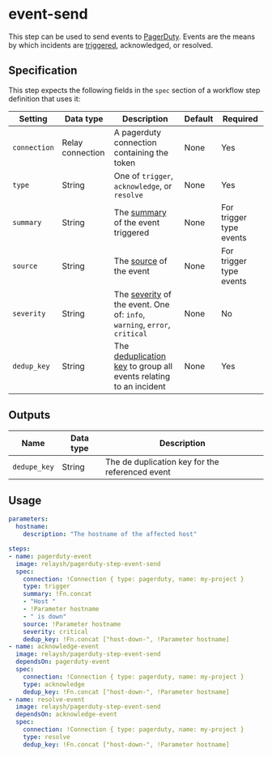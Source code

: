 # event-send

This step can be used to send events to [PagerDuty](http://pagerduty.com/). Events are the means by which incidents are [triggered](https://support.pagerduty.com/docs/incidents), acknowledged, or resolved.

## Specification

This step expects the following fields in the `spec` section of a workflow step definition that uses it:

| Setting      | Data type        | Description                                                                                                                                                                    | Default | Required                |
|--------------|------------------|--------------------------------------------------------------------------------------------------------------------------------------------------------------------------------|---------|-------------------------|
| `connection` | Relay connection | A pagerduty connection containing the token                                                                                                                                    | None    | Yes                     |
| `type`       | String           | One of `trigger`, `acknowledge`, or `resolve`                                                                                                                                  | None    | Yes                     |
| `summary`    | String           | The [summary](https://developer.pagerduty.com/docs/events-api-v2/overview/#pagerduty-common-event-format-pd-cef) of the event triggered                                        | None    | For trigger type events |
| `source`     | String           | The [source](https://developer.pagerduty.com/docs/events-api-v2/overview/#pagerduty-common-event-format-pd-cef) of the event                                                   | None    | For trigger type events |
| `severity`   | String           | The [severity](https://developer.pagerduty.com/docs/events-api-v2/overview/#pagerduty-common-event-format-pd-cef) of the event. One of: `info`, `warning`, `error`, `critical` | None    | No                      |
| `dedup_key`  | String           | The [deduplication key](https://support.pagerduty.com/docs/event-management) to group all events relating to an incident                                                       | None    | Yes                     |

## Outputs

| Name         | Data type | Description                                     |
|--------------|-----------|-------------------------------------------------|
| `dedupe_key` | String    | The de duplication key for the referenced event |

## Usage

```yaml
parameters:
  hostname:
    description: "The hostname of the affected host"

steps:
- name: pagerduty-event
  image: relaysh/pagerduty-step-event-send
  spec:
    connection: !Connection { type: pagerduty, name: my-project }
    type: trigger
    summary: !Fn.concat
    - "Host "
    - !Parameter hostname
    - " is down"
    source: !Parameter hostname
    severity: critical
    dedup_key: !Fn.concat ["host-down-", !Parameter hostname]
- name: acknowledge-event
  image: relaysh/pagerduty-step-event-send
  dependsOn: pagerduty-event
  spec:
    connection: !Connection { type: pagerduty, name: my-project }
    type: acknowledge
    dedup_key: !Fn.concat ["host-down-", !Parameter hostname]
- name: resolve-event
  image: relaysh/pagerduty-step-event-send
  dependsOn: acknowledge-event
  spec:
    connection: !Connection { type: pagerduty, name: my-project }
    type: resolve
    dedup_key: !Fn.concat ["host-down-", !Parameter hostname]
```

